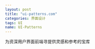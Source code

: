 ```yaml
---
layout: post
title: "ui-patterns.com"
categories: 界面设计
tags: UI
name: UI-Patterns
---
```

为资深用户界面前端寻提供灵感和参考的宝库
<!--break-->
